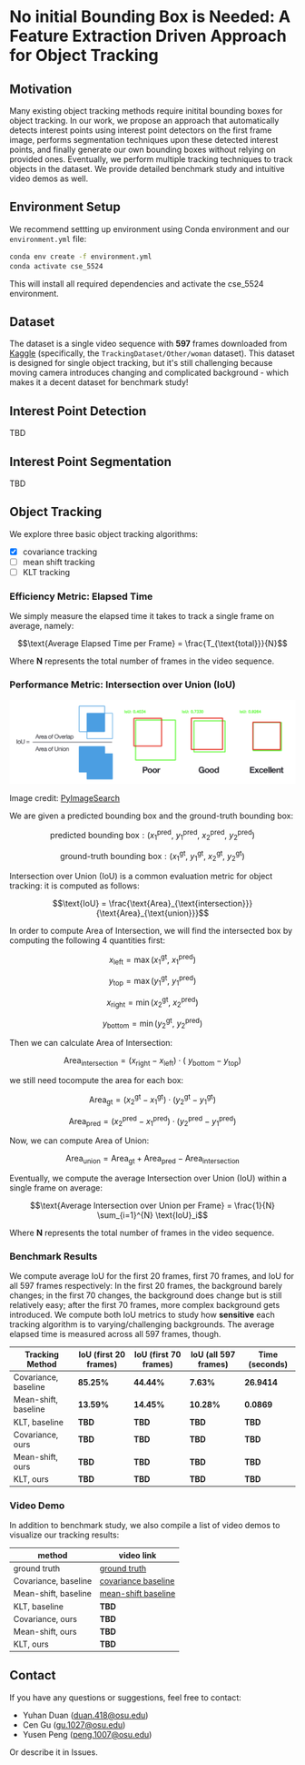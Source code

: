 # No initial Bounding Box is Needed: A Feature Extraction Driven Approach for Object Tracking 

## Motivation

Many existing object tracking methods require initital bounding boxes for object tracking. In our work, we propose an approach that automatically detects interest points using interest point detectors on the first frame image, performs segmentation techniques upon these detected interest points, and finally generate our own bounding boxes without relying on provided ones. Eventually, we perform multiple tracking techniques to track objects in the dataset. We provide detailed benchmark study and intuitive video demos as well.

## Environment Setup

We recommend settting up environment using Conda environment and our `environment.yml` file:

```bash
conda env create -f environment.yml
conda activate cse_5524
```

This will install all required dependencies and activate the cse_5524 environment.

## Dataset

The dataset is a single video sequence with **597** frames downloaded from [Kaggle](https://www.kaggle.com/datasets/kmader/videoobjecttracking) (specifically, the `TrackingDataset/Other/woman` dataset). This dataset is designed for single object tracking, but it's still challenging because moving camera introduces changing and complicated background - which makes it a decent dataset for benchmark study!

## Interest Point Detection

TBD

## Interest Point Segmentation

TBD

## Object Tracking

We explore three basic object tracking algorithms:

- [x] covariance tracking
- [ ] mean shift tracking
- [ ] KLT tracking

### Efficiency Metric: Elapsed Time

We simply measure the elapsed time it takes to track a single frame on average, namely:

```math
\text{Average Elapsed Time per Frame} = \frac{T_{\text{total}}}{N}
```

Where **N** represents the total number of frames in the video sequence. 

### Performance Metric: Intersection over Union (IoU)

![alt text](docs/IoU.png)

Image credit: [PyImageSearch](https://pyimagesearch.com/2016/11/07/intersection-over-union-iou-for-object-detection/)

We are given a predicted bounding box and the ground-truth bounding box:

```math
\text{predicted bounding box}: (x_1^{\text{pred}},\ y_1^{\text{pred}},\ x_2^{\text{pred}},\ y_2^{\text{pred}})
```

```math
\text{ground-truth bounding box}: (x_1^{\text{gt}},\ y_1^{\text{gt}},\ x_2^{\text{gt}},\ y_2^{\text{gt}})
```

Intersection over Union (IoU) is a common evaluation metric for object tracking: it is computed as follows:

```math
\text{IoU} = \frac{\text{Area}_{\text{intersection}}}{\text{Area}_{\text{union}}}
```

In order to compute Area of Intersection, we will find the intersected box by computing the following 4 quantities first: 

```math
x_{\text{left}} = \max(x_1^{\text{gt}},\ x_1^{\text{pred}})
```

```math
y_{\text{top}} = \max(y_1^{\text{gt}},\ y_1^{\text{pred}})
```

```math
x_{\text{right}} = \min(x_2^{\text{gt}},\ x_2^{\text{pred}}) 
```

```math
y_{\text{bottom}} = \min(y_2^{\text{gt}},\ y_2^{\text{pred}})
```

Then we can calculate Area of Intersection:

```math
\text{Area}_{\text{intersection}} = (x_{\text{right}} - x_{\text{left}}) \cdot (\ y_{\text{bottom}} - y_{\text{top}})
```

we still need tocompute the area for each box:

```math
\text{Area}_{\text{gt}} = (x_2^{\text{gt}} - x_1^{\text{gt}}) \cdot (y_2^{\text{gt}} - y_1^{\text{gt}})
```

```math
\text{Area}_{\text{pred}} = (x_2^{\text{pred}} - x_1^{\text{pred}}) \cdot (y_2^{\text{pred}} - y_1^{\text{pred}})
```

Now, we can compute Area of Union:

```math
\text{Area}_{\text{union}} = \text{Area}_{\text{gt}} + \text{Area}_{\text{pred}} - \text{Area}_{\text{intersection}}
```

Eventually, we compute the average Intersection over Union (IoU) within a single frame on average:

```math
\text{Average Intersection over Union per Frame} = \frac{1}{N} \sum_{i=1}^{N} \text{IoU}_i
```

Where **N** represents the total number of frames in the video sequence.

### Benchmark Results

We compute average IoU for the first 20 frames, first 70 frames, and IoU for all 597 frames respectively: In the first 20 frames, the background barely changes; in the first 70 changes, the background does change but is still relatively easy; after the first 70 frames, more complex background gets introduced. We compute both IoU metrics to study how **sensitive** each tracking algorithm is to varying/challenging backgrounds. The average elapsed time is measured across all 597 frames, though.

| Tracking Method | IoU (first 20 frames) | IoU (first 70 frames) | IoU (all 597 frames) | Time (seconds) | 
| --------------- | --- | ---- | ---- | ---- |
| Covariance, baseline | **85.25%** | **44.44%** | **7.63%** | **26.9414** |
| Mean-shift, baseline | **13.59%** | **14.45%** | **10.28%** | **0.0869** |
| KLT, baseline | **TBD** | **TBD** | **TBD** | **TBD** |
| Covariance, ours | **TBD** | **TBD** | **TBD** | **TBD** |
| Mean-shift, ours | **TBD** | **TBD** | **TBD** | **TBD** |
| KLT, ours | **TBD** | **TBD** | **TBD** | **TBD** |

### Video Demo

In addition to benchmark study, we also compile a list of video demos to visualize our tracking results:

| method | video link |
| ------ | ---------- | 
| ground truth | [ground truth](https://drive.google.com/file/d/1W3BlWlrwHVO1nAA1k9IQ2g8IIRIVmAi2/view?usp=share_link)|
| Covariance, baseline | [covariance baseline](https://drive.google.com/file/d/1I_uAREUHV7edMg8VCvzBNkN4WUxLBctB/view?usp=share_link) |
| Mean-shift, baseline | [mean-shift baseline](https://drive.google.com/file/d/1ART2qJpDhWmDruF6XJ2w6M5sb2QyVWoQ/view?usp=share_link) |
| KLT, baseline | **TBD** |
| Covariance, ours | **TBD** |
| Mean-shift, ours | **TBD** |
| KLT, ours | **TBD** |

## Contact

If you have any questions or suggestions, feel free to contact:

- Yuhan Duan (duan.418@osu.edu)
- Cen Gu (gu.1027@osu.edu)
- Yusen Peng (peng.1007@osu.edu)

Or describe it in Issues.
